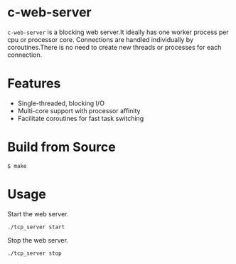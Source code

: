 # c-web-server
`c-web-server` is a blocking web server.It ideally has one worker process per cpu or processor core. 
Connections are handled individually by coroutines.There is no need to create new threads or processes for each connection.

# Features
* Single-threaded, blocking I/O
* Multi-core support with processor affinity
* Facilitate coroutines for fast task switching

# Build from Source

```
$ make
```

# Usage
Start the web server.
```
./tcp_server start
```

Stop the web server.
```
./tcp_server stop
```

